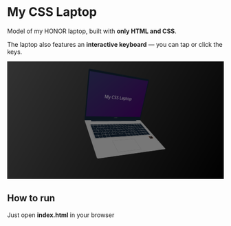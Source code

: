 # My CSS Laptop

Model of my HONOR laptop, built with **only HTML and CSS**.

The laptop also features an **interactive keyboard** — you can tap or click the keys.

![](.assets/preview.png)

## How to run

Just open **index.html** in your browser
